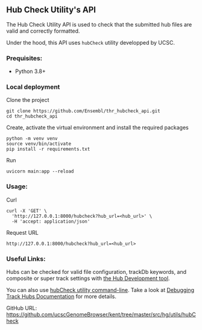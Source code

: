 ## Hub Check Utility's API

The Hub Check Utility API is used to check that the submitted hub files are valid and correctly formatted.

Under the hood, this API uses `hubCheck` utility developped by UCSC.

### Prequisites:
* Python 3.8+

### Local deployment

Clone the project

```
git clone https://github.com/Ensembl/thr_hubcheck_api.git
cd thr_hubcheck_api
```

Create, activate the virtual environment and install the required packages

```
python -m venv venv
source venv/bin/activate
pip install -r requirements.txt
```

Run

```
uvicorn main:app --reload
```

### Usage:

Curl
```
curl -X 'GET' \
  'http://127.0.0.1:8000/hubcheck?hub_url=<hub_url>' \
  -H 'accept: application/json'
```

Request URL
```
http://127.0.0.1:8000/hubcheck?hub_url=<hub_url>
```

### Useful Links:
Hubs can be checked for valid file configuration, trackDb keywords, and composite or super track settings with [the Hub Development tool](https://genome.ucsc.edu/cgi-bin/hgHubConnect?#hubDeveloper).

You can also use [hubCheck utility command-line](http://hgdownload.soe.ucsc.edu/admin/exe/).
Take a look at [Debugging Track Hubs Documentation](https://genome.ucsc.edu/goldenPath/help/hgTrackHubHelp.html#Debug) for more details.

GitHub URL: https://github.com/ucscGenomeBrowser/kent/tree/master/src/hg/utils/hubCheck

